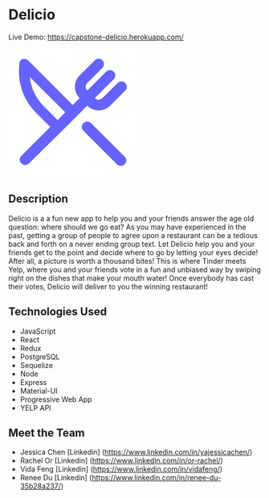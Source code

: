# Delicio

Live Demo: https://capstone-delicio.herokuapp.com/

![Logo](./public/images/logo256.png)

## Description

Delicio is a a fun new app to help you and your friends answer the age old question: where should we go eat? As you may have experienced in the past, getting a group of people to agree upon a restaurant can be a tedious back and forth on a never ending group text. Let Delicio help you and your friends get to the point and decide where to go by letting your eyes decide! After all, a picture is worth a thousand bites! This is where Tinder meets Yelp, where you and your friends vote in a fun and unbiased way by swiping right on the dishes that make your mouth water! Once everybody has cast their votes, Delicio will deliver to you the winning restaurant!

## Technologies Used

- JavaScript
- React
- Redux
- PostgreSQL
- Sequelize
- Node
- Express
- Material-UI
- Progressive Web App
- YELP API

## Meet the Team

- Jessica Chen [Linkedin] (https://www.linkedin.com/in/yajessicachen/)
- Rachel Or [Linkedin] (https://www.linkedin.com/in/or-rachel/)
- Vida Feng [Linkedin] (https://www.linkedin.com/in/vidafeng/)
- Renee Du [Linkedin] (https://www.linkedin.com/in/renee-du-35b28a237/)
